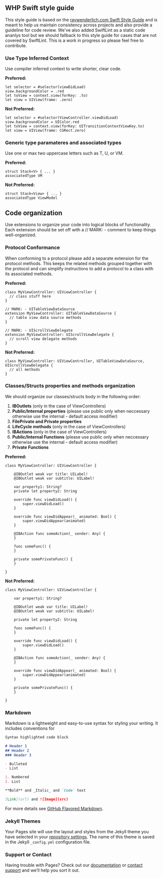 ## WHP Swift style guide

This style guide is based on the [raywenderlich.com Swift Style Guide](https://github.com/raywenderlich/swift-style-guide) and is meant to help us maintain consistency across projects and also provide a guideline for code review. We've also added SwiftLint as a static code ananlys tool but we should fallback to this style guide for cases that are not covered by SwiftLint. This is a work in progress so please feel free to contribute.

### Use Type Inferred Context

Use compiler inferred context to write shorter, clear code.

**Preferred:**
```
let selector = #selector(viewDidLoad)
view.backgroundColor = .red
let toView = context.view(forKey: .to)
let view = UIView(frame: .zero)
```
**Not Preferred:**
```
let selector = #selector(ViewController.viewDidLoad)
view.backgroundColor = UIColor.red
let toView = context.view(forKey: UITransitionContextViewKey.to)
let view = UIView(frame: CGRect.zero)
```

### Generic type paramateres and associated types

Use one or max two uppercase letters such as T, U, or VM.

**Preferred:**
```
struct Stack<V> { ... }
associatedType VM
```
**Not Preferred:**
```
struct Stack<View> { ... }
associatedType ViewModel
```

## Code organization

Use extensions to organize your code into logical blocks of functionality. Each extension should be set off with a // MARK: - comment to keep things well-organized.

### Protocol Conformance

When conforming to a protocol please add a separate extension for the protocol methods. This keeps the related methods grouped together with the protocol and can simplify instructions to add a protocol to a class with its associated methods.

**Preferred:**
```
class MyViewController: UIViewController {
  // class stuff here
}

// MARK: - UITableViewDataSource
extension MyViewController: UITableViewDataSource {
  // table view data source methods
}

// MARK: - UIScrollViewDelegate
extension MyViewController: UIScrollViewDelegate {
  // scroll view delegate methods
}
```
**Not Preferred:**
```
class MyViewController: UIViewController, UITableViewDataSource, UIScrollViewDelegate {
  // all methods
}
```

### Classes/Structs properties and methods organization

We should organize our classes/structs body in the following order:

1. **IBOutlets** (only in the case of ViewControllers)
2. **Public/Internal properties** (please use public only when neccessary otherwise use the internal - default access modifier)
3. **FilePrivate and Private properties**
4. **LifeCycle methods** (only in the case of ViewControllers)
5. **IBActions** (only in the case of ViewControllers)
6. **Public/Internal Functions** (please use public only when neccessary otherwise use the internal - default access modifier)
7. **Private Functions**

**Preferred:**
```
class MyViewController: UIViewController {

    @IBOutlet weak var title: UILabel!
    @IBOutlet weak var subtitle: UILabel!
    
    var property1: String?
    private let property2: String
    
    override func viewDidLoad() {
        super.viewDidLoad()
    }
    
    override func viewDidAppear(_ animated: Bool) {
        super.viewDidAppear(animated)
    }
    
    @IBAction func someAction(_ sender: Any) {
    }
    
    func someFunc() {
    }
    
    private somePrivateFunc() {
    }
    
}
```

**Not Preferred:**
```
class MyViewController: UIViewController {

    var property1: String?
    
    @IBOutlet weak var title: UILabel!
    @IBOutlet weak var subtitle: UILabel!
    
    private let property2: String
    
    func someFunc() {
    }
    
    override func viewDidLoad() {
        super.viewDidLoad()
    }
    
    @IBAction func someAction(_ sender: Any) {
    }
    
    override func viewDidAppear(_ animated: Bool) {
        super.viewDidAppear(animated)
    }
    
    private somePrivateFunc() {
    }
    
}
```

### Markdown

Markdown is a lightweight and easy-to-use syntax for styling your writing. It includes conventions for

```markdown
Syntax highlighted code block

# Header 1
## Header 2
### Header 3

- Bulleted
- List

1. Numbered
2. List

**Bold** and _Italic_ and `Code` text

[Link](url) and ![Image](src)
```

For more details see [GitHub Flavored Markdown](https://guides.github.com/features/mastering-markdown/).

### Jekyll Themes

Your Pages site will use the layout and styles from the Jekyll theme you have selected in your [repository settings](https://github.com/RazvanBengaGemini/Swift-Style-Guide/settings). The name of this theme is saved in the Jekyll `_config.yml` configuration file.

### Support or Contact

Having trouble with Pages? Check out our [documentation](https://help.github.com/categories/github-pages-basics/) or [contact support](https://github.com/contact) and we’ll help you sort it out.
